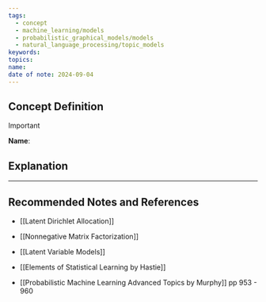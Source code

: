 ```yaml
---
tags:
  - concept
  - machine_learning/models
  - probabilistic_graphical_models/models
  - natural_language_processing/topic_models
keywords: 
topics: 
name: 
date of note: 2024-09-04
---
```


## Concept Definition

>[!important]
>**Name**: 



## Explanation





-----------
##  Recommended Notes and References



- [[Latent Dirichlet Allocation]]
- [[Nonnegative Matrix Factorization]]
- [[Latent Variable Models]]




- [[Elements of Statistical Learning by Hastie]]
- [[Probabilistic Machine Learning Advanced Topics by Murphy]] pp 953 - 960